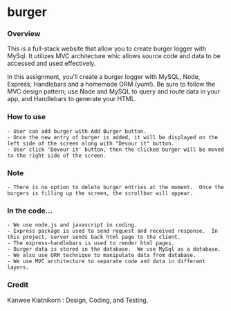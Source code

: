 # burger

### Overview
This is a full-stack website that allow you to create burger logger with MySql. It utilizes MVC architecture whic allows source code and data to be accessed and used effectively.


In this assignment, you'll create a burger logger with MySQL, Node, Express, Handlebars and a homemade ORM (yum!). Be sure to follow the MVC design pattern; use Node and MySQL to query and route data in your app, and Handlebars to generate your HTML.

### How to use
    - User can add burger with Add Burger button.
    - Once the new entry of burger is added, it will be displayed on the left side of the screen along with "Devour it" button.
    - User click 'Devour it' button, then the clicked burger will be moved to the right side of the screen.

### Note
    - There is no option to delete burger entries at the moment.  Once the burgers is filling up the screen, the scrollbar will appear.  
    
### In the code...
    - We use node.js and javascript in coding.
    - Express package is used to send request and received response.  In this project, server sends back html page to the client.
    - The express-handlebars is used to render html pages. 
    - Burger data is stored in the database.  We use MySql as a database.
    - We also use ORM technique to manipulate data from database.
    - We use MVC architecture to separate code and data in different layers.  

### Credit
Kanwee Kiatnikorn : Design, Coding, and Testing.